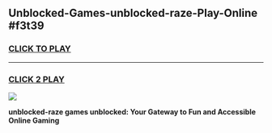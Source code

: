
## Unblocked-Games-unblocked-raze-Play-Online #f3t39
<h3>
<a href="https://news.freeplayer.one?title=unblocked-raze&ref=3">CLICK TO PLAY</a></h3>
<hr>

<h3>
<a href="https://news.freeplayer.one?title=unblocked-raze&ref=3">CLICK 2 PLAY</a>
  
</h3>

<a href="https://news.freeplayer.one?title=unblocked-raze&ref=3"><img src="https://clearcache.store/games.png"></a>


**unblocked-raze games unblocked: Your Gateway to Fun and Accessible Online Gaming**
